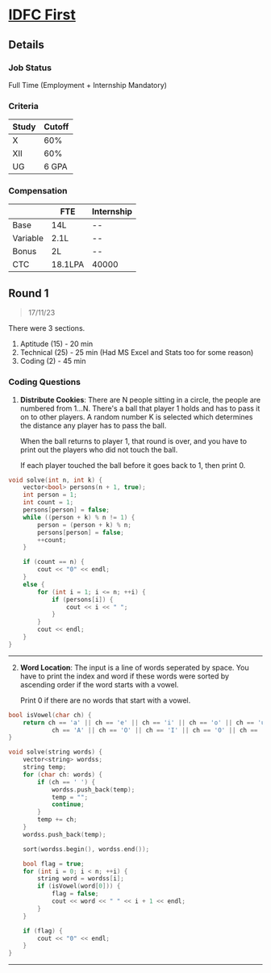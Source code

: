 # [IDFC First](https://www.idfcfirstbank.com/)

## Details

### Job Status

Full Time (Employment + Internship Mandatory)

### Criteria

| Study | Cutoff |
|-------|--------|
| X     | 60%    |
| XII   | 60%    |
| UG    | 6 GPA  |

[comment]: # (Any other details go under this. This is a comment)

### Compensation

|          | FTE     | Internship |
|----------|---------|------------|
| Base     | 14L     | --         |
| Variable | 2.1L    | --         |
| Bonus    | 2L      | --         |
| CTC      | 18.1LPA | 40000      |

[comment]: # (Details about the rounds go under this comment.)

## Round 1

> 17/11/23

[comment]: # (Summary of the sections and experience below this comment.)

There were 3 sections.

1. Aptitude (15) - 20 min
2. Technical (25) - 25 min (Had MS Excel and Stats too for some reason)
3. Coding (2) - 45 min

### Coding Questions

1. **Distribute Cookies**: There are N people sitting in a circle, the people are numbered from 1...N. There's a ball that player 1 holds and has to pass it on to other players. A random number K is selected which determines the distance any player has to pass the ball.

    When the ball returns to player 1, that round is over, and you have to print out the players who did not touch the ball.

    If each player touched the ball before it goes back to 1, then print 0.

[comment]: # (Add any resources or links or code to this question under this comment.)

```cpp
void solve(int n, int k) {
    vector<bool> persons(n + 1, true);
    int person = 1;
    int count = 1;
    persons[person] = false;
    while ((person + k) % n != 1) {
        person = (person + k) % n;
        persons[person] = false;
        ++count;
    }

    if (count == n) {
        cout << "0" << endl;
    }
    else {
        for (int i = 1; i <= n; ++i) {
            if (persons[i]) {
                cout << i << " ";
            }
        }
        cout << endl;
    }
}
```

---

2. **Word Location**: The input is a line of words seperated by space. You have to print the index and word if these words were sorted by ascending order if the word starts with a vowel.

    Print 0 if there are no words that start with a vowel.

[comment]: # (Add any resources or links or code to this question under this comment.)

```cpp
bool isVowel(char ch) {
    return ch == 'a' || ch == 'e' || ch == 'i' || ch == 'o' || ch == 'u' ||
            ch == 'A' || ch == 'O' || ch == 'I' || ch == 'O' || ch == 'U'
}

void solve(string words) {
    vector<string> wordss;
    string temp;
    for (char ch: words) {
        if (ch == ' ') {
            wordss.push_back(temp);
            temp = "";
            continue;
        }
        temp += ch;
    }
    wordss.push_back(temp);

    sort(wordss.begin(), wordss.end());

    bool flag = true;
    for (int i = 0; i < n; ++i) {
        string word = wordss[i];
        if (isVowel(word[0])) {
            flag = false;
            cout << word << " " << i + 1 << endl;
        }
    }

    if (flag) {
        cout << "0" << endl;
    }
}
```

---
